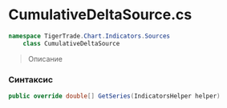 
# CumulativeDeltaSource.cs
```csharp
namespace TigerTrade.Chart.Indicators.Sources  
    class CumulativeDeltaSource
```

> Описание

### Синтаксис
```csharp
public override double[] GetSeries(IndicatorsHelper helper)
```
